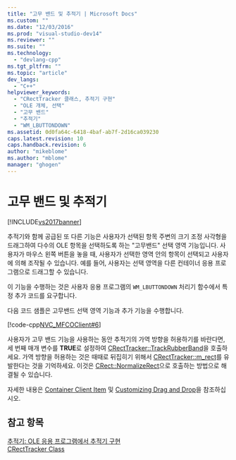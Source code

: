 ```yaml
---
title: "고무 밴드 및 추적기 | Microsoft Docs"
ms.custom: ""
ms.date: "12/03/2016"
ms.prod: "visual-studio-dev14"
ms.reviewer: ""
ms.suite: ""
ms.technology: 
  - "devlang-cpp"
ms.tgt_pltfrm: ""
ms.topic: "article"
dev_langs: 
  - "C++"
helpviewer_keywords: 
  - "CRectTracker 클래스, 추적기 구현"
  - "OLE 개체, 선택"
  - "고무 밴드"
  - "추적기"
  - "WM_LBUTTONDOWN"
ms.assetid: 0d0fa64c-6418-4baf-ab7f-2d16ca039230
caps.latest.revision: 10
caps.handback.revision: 6
author: "mikeblome"
ms.author: "mblome"
manager: "ghogen"
---
```

# 고무 밴드 및 추적기
[!INCLUDE[vs2017banner](../assembler/inline/includes/vs2017banner.md)]

추적기와 함께 공급된 또 다른 기능은 사용자가 선택된 항목 주변의 크기 조정 사각형을 드래그하여 다수의 OLE 항목을 선택하도록 하는 "고무밴드" 선택 영역 기능입니다.  사용자가 마우스 왼쪽 버튼을 놓을 때, 사용자가 선택한 영역 안의 항목이 선택되고 사용자에 의해 조작될 수 있습니다.  예를 들어, 사용자는 선택 영역을 다른 컨테이너 응용 프로그램으로 드래그할 수 있습니다.  
  
 이 기능을 수행하는 것은 사용자 응용 프로그램의 `WM_LBUTTONDOWN` 처리기 함수에서 특정 추가 코드를 요구합니다.  
  
 다음 코드 샘플은 고무밴드 선택 영역 기능과 추가 기능을 수행합니다.  
  
 [!code-cpp[NVC_MFCOClient#6](../mfc/codesnippet/CPP/rubber-banding-and-trackers_1.cpp)]  
  
 사용자가 고무 밴드 기능을 사용하는 동안 추적기의 가역 방향을 허용하기를 바란다면, 세 번째 매개 변수를 **TRUE**로 설정하여 [CRectTracker::TrackRubberBand](../Topic/CRectTracker::TrackRubberBand.md)을 호출하세요.  가역 방향을 허용하는 것은 때때로 뒤집히기 위해서 [CRectTracker::m\_rect](../Topic/CRectTracker::m_rect.md)를 유발한다는 것을 기억하세요.  이것은 [CRect::NormalizeRect](../Topic/CRect::NormalizeRect.md)으로 호출하는 방법으로 해결될 수 있습니다.  
  
 자세한 내용은 [Container Client Item](../mfc/containers-client-items.md) 및 [Customizing Drag and Drop](../mfc/drag-and-drop-customizing.md)을 참조하십시오.  
  
## 참고 항목  
 [추적기: OLE 응용 프로그램에서 추적기 구현](../mfc/trackers-implementing-trackers-in-your-ole-application.md)   
 [CRectTracker Class](../mfc/reference/crecttracker-class.md)